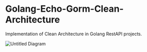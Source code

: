 # Golang-Echo-Gorm-Clean-Architecture

Implementation of Clean Architecture in Golang RestAPI projects.

![Untitled Diagram](https://user-images.githubusercontent.com/15135199/150567366-5ea535bf-07ac-4049-a24b-44a0cd5c21cf.png)

